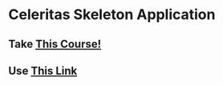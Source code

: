 # Celeritas Skeleton Application

## Take [This Course!](https://www.udemy.com/course/lets-build-a-go-version-of-laravel/)

## Use [This Link](https://github.com/tsawler/celeritas-app)

